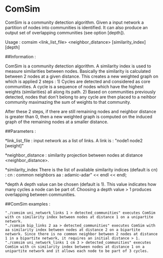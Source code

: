 # ComSim

ComSim is a community detection algorithm.
Given a input network a partition of nodes into communities is identified.
It can also produce an output set of overlapping communities (see option [depth]).

Usage : comsim <link_list_file> <neighbor_distance> [similarity_index] [depth]

##Information :

ComSim is a community detection algorithm. 
A similarity index is used to measure similarities between nodes.
Basically the similarity is calculated between 2 nodes at a given distance.
This creates a new weighted graph on which is applied 2 steps :
    1) Cycles are detected and considered as core communities. A cycle is a sequence of nodes which have the highest weights (similarities) all along its path.
    2) Based on communities previously detected, nodes that don't belong to any cycle are then placed to a neihbor community maximazing the sum of weights to that community.

  After these 2 steps, if there are still remaining nodes and neighbor distance is greater than 0, then a new weighted graph is computed on the induced graph of the remaining nodes at a smaller distance.

##Parameters :

*link_list_file : input network as a list of links.
A link is : "node1 node2 [weight]"

*neighbor_distance : similarity projection between nodes at distance <neighbor_distance>.

*similarity_index
There is the list of available similarity indices (default is cn) :
	    cn : common neighbors
	    aa : adamic-adar" << endl << endl;

*depth
A depth value can be chosen (default is 1). This value indicates how many cycles a node can be part of.
Choosing a depth value > 1 produces overlapping between communities.


##ComSim examples :

	"./comsim uni_network_links 1 > detected_communities" executes ComSim with cn similarity index between nodes at distance 1 on a unipartite network.
	"./comsim bip_links 2 aa > detected_communities" executes ComSim with aa similarity index between nodes at distance 2 on a bipartite network. Since there is no common neighbor between 2 nodes at distance 1 in a bipartite network, it requires an initial distance > 1.
	"./comsim uni_network_links 1 cm 3 > detected_communities" executes ComSim with cn similarity index between nodes at distance 1 on a unipartite network and it allows each node to be part of 3 cycles.
